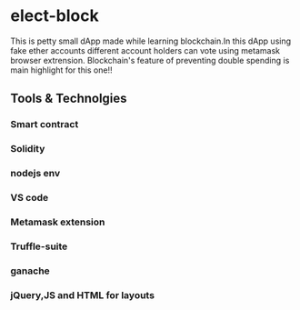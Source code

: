 # elect-block
This is petty small dApp made while learning blockchain.In this dApp using fake ether accounts different account holders can vote using metamask browser extrension.
Blockchain's feature of preventing double spending is main highlight for this one!!

## Tools & Technolgies
###  Smart contract
###  Solidity
###  nodejs env
### VS code
### Metamask extension
### Truffle-suite
###  ganache
### jQuery,JS and HTML for layouts
